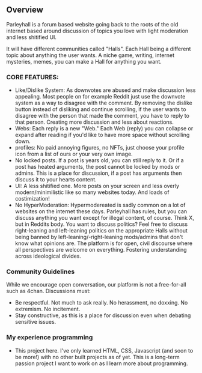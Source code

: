 ## Overview 
Parleyhall is a forum based website going back to the roots of the old internet based around discussion of topics you love with light moderation and less shitified UI.

It will have different communities called "Halls". Each Hall being a different topic about anything the user wants. A niche game, writing, internet mysteries, memes, you can make a Hall for anything you want.

### CORE FEATURES:

* Like/Dislike System: As downvotes are abused and make discussion less appealing. Most people on for example Reddit just use the downvote system as a way to disagree with the comment. By removing the dislike button instead of disliking and continue scrolling, if the user wants to disagree with the person that made the comment, you have to reply to that person. Creating more discussion and less about reactions.
* Webs: Each reply is a new "Web." Each Web (reply) you can collapse or expand after reading if you'd like to have more space without scrolling down. 
* profiles: No paid annoying figures, no NFTs, just choose your profile icon from a list of ours or your very own image.
* No locked posts. If a post is years old, you can still reply to it. Or if a post has heated arguments, the post cannot be locked by mods or admins. This is a place for discussion, if a post has arguments then discuss it to your hearts content.
* UI: A less shitified one. More posts on your screen and less overly modern/minimilistic like so many websites today. And loads of costimization! 
* No HyperModeration: Hypermodereated is sadly common on a lot of websites on the internet these days. Parleyhall has rules, but you can discuss anything you want except for illegal content, of course. Think X, but in Reddits body. You want to discuss politics? Feel free to discuss right-leaning and left-leaning politics on the appropriate Halls without being banned by left-leaning/-right-leaning mods/admins that don't know what opinions are. The platform is for open, civil discourse where all perspectives are welcome on everything. Fostering understanding across ideological divides.



### Community Guidelines
While we encourage open conversation, our platform is not a free-for-all such as 4chan. Discussions must:
- Be respectful. Not much to ask really. No herassment, no doxxing. No extremism. No incitement. 
- Stay constructive, as this is a place for discussion even when debating sensitive issues.

### My experience programming
- This project here. I've only learned HTML, CSS, Javascript (and soon to be more!) with no other built projects as of yet. This is a long-term passion project I want to work on as I learn more about programming.  

